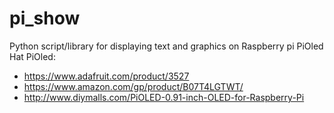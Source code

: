 # pi_show
Python script/library for displaying text and graphics on Raspberry pi PiOled Hat
PiOled:
- https://www.adafruit.com/product/3527
- https://www.amazon.com/gp/product/B07T4LGTWT/
- http://www.diymalls.com/PiOLED-0.91-inch-OLED-for-Raspberry-Pi
